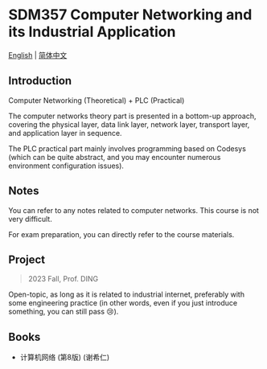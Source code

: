 # SDM357 Computer Networking and its Industrial Application

[English](SDM357.md) | [简体中文](SDM357_cn.md)

## Introduction

Computer Networking (Theoretical) + PLC (Practical)

The computer networks theory part is presented in a bottom-up approach, covering the physical layer, data link layer, network layer, transport layer, and application layer in sequence.

The PLC practical part mainly involves programming based on Codesys (which can be quite abstract, and you may encounter numerous environment configuration issues).

## Notes

You can refer to any notes related to computer networks. This course is not very difficult.

For exam preparation, you can directly refer to the course materials.

## Project

> 2023 Fall, Prof. DING

Open-topic, as long as it is related to industrial internet, preferably with some engineering practice (in other words, even if you just introduce something, you can still pass :cry:).

## Books
- 计算机网络 (第8版) (谢希仁)